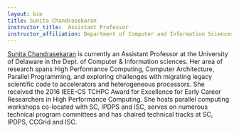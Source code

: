 ```yaml
---
layout: bio
title: Sunita Chandrasekaran
instructor_title:  Assistant Professor
instructor_affiliation: Department of Computer and Information Sciences, University of Delaware
---
```


[Sunita Chandrasekaran](https://www.eecis.udel.edu/~schandra/) is currently an Assistant Professor at the University of Delaware in the Dept. of Computer & Information sciences. Her area of research spans High Performance Computing, Computer Architecture, Parallel Programming, and exploring challenges with migrating legacy scientific code to accelerators and heterogeneous processors. She received the 2016 IEEE-CS TCHPC Award for Excellence for Early Career Researchers in High Performance Computing. She hosts parallel computing workshops co-located with SC, IPDPS and ISC, serves on numerous technical program committees and has chaired technical tracks at SC, IPDPS, CCGrid and ISC.
